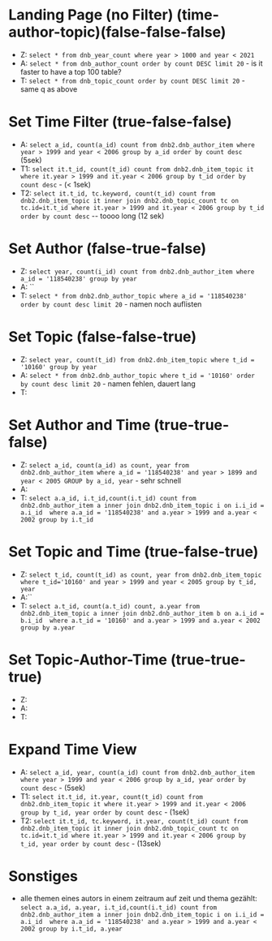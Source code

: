 # Landing Page (no Filter) (time-author-topic)(false-false-false)

* Z: `select * from dnb_year_count where year > 1000 and year < 2021`
* A: `select * from dnb_author_count order by count DESC limit 20` - is it faster to have a top 100 table?
* T: `select * from dnb_topic_count order by count DESC limit 20` - same q as above

# Set Time Filter (true-false-false)

* A: `select a_id, count(a_id) count from dnb2.dnb_author_item where year > 1999 and year < 2006 group by a_id order by count desc` (5sek)
* T1: `select it.t_id, count(t_id) count from dnb2.dnb_item_topic it where it.year > 1999 and it.year < 2006 group by t_id order by count desc` - (< 1sek)
* T2: `select it.t_id, tc.keyword, count(t_id) count from dnb2.dnb_item_topic it inner join dnb2.dnb_topic_count tc on tc.id=it.t_id where it.year > 1999 and it.year < 2006 group by t_id order by count desc` -- toooo long (12 sek)

# Set Author (false-true-false)

* Z: `select year, count(i_id) count from dnb2.dnb_author_item where a_id = '118540238' group by year`
* A: ``
* T: `select * from dnb2.dnb_author_topic where a_id = '118540238' order by count desc limit 20` - namen noch auflisten


# Set Topic (false-false-true)

* Z: `select year, count(t_id) from dnb2.dnb_item_topic where t_id = '10160' group by year`
* A: `select * from dnb2.dnb_author_topic where t_id = '10160' order by count desc limit 20` - namen fehlen, dauert lang
* T: 

# Set Author and Time (true-true-false)

* Z: `select a_id, count(a_id) as count, year from dnb2.dnb_author_item where a_id = '118540238' and year > 1899 and year < 2005 GROUP by a_id, year` - sehr schnell
* A:
* T: `select a.a_id, i.t_id,count(i.t_id) count from dnb2.dnb_author_item a inner join dnb2.dnb_item_topic i on i.i_id = a.i_id  where a.a_id = '118540238' and a.year > 1999 and a.year < 2002 group by i.t_id`

# Set Topic and Time (true-false-true)

* Z: `select t_id, count(t_id) as count, year from dnb2.dnb_item_topic where t_id='10160' and year > 1999 and year < 2005 group by t_id, year`
* A:``
* T: `select a.t_id, count(a.t_id) count, a.year from dnb2.dnb_item_topic a inner join dnb2.dnb_author_item b on a.i_id = b.i_id  where a.t_id = '10160' and a.year > 1999 and a.year < 2002 group by a.year`

# Set Topic-Author-Time (true-true-true)

* Z:
* A: 
* T: 

# Expand Time View

* A: `select a_id, year, count(a_id) count from dnb2.dnb_author_item where year > 1999 and year < 2006 group by a_id, year order by count desc` - (5sek) 
* T1: `select it.t_id, it.year, count(t_id) count from dnb2.dnb_item_topic it where it.year > 1999 and it.year < 2006 group by t_id, year order by count desc` - (1sek)
* T2: `select it.t_id, tc.keyword, it.year, count(t_id) count from dnb2.dnb_item_topic it inner join dnb2.dnb_topic_count tc on tc.id=it.t_id where it.year > 1999 and it.year < 2006 group by t_id, year order by count desc` - (13sek)


# Sonstiges

* alle themen eines autors in einem zeitraum auf zeit und thema gezählt: `select a.a_id, a.year, i.t_id,count(i.t_id) count from dnb2.dnb_author_item a inner join dnb2.dnb_item_topic i on i.i_id = a.i_id  where a.a_id = '118540238' and a.year > 1999 and a.year < 2002 group by i.t_id, a.year`

